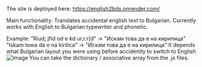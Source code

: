 The site is deployed here: https://english2bds.onrender.com/

Main functionality: Translates accidental english text to Bulgarian.
Currently works with English to Bulgarian typewriter and phonetic.

Example:
"Riud; jfld od e kd ur,r.r[d" -> "Искам това да е на кирилица"
"Iskam towa da e na kirilica" -> "Искам това да е на кирилица"
It depends what Bulgarian layout you were using before accidently to switch to English
![Image](meme.png)
You can take the dictionary / associative array from the .js files.
